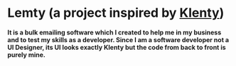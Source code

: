 # Lemty (a project inspired by [Klenty](https://www.klenty.com/))

__It is a bulk emailing software which I created to help me in my business and to test my skills as a developer. Since I am a software developer not a UI Designer, its UI looks exactly Klenty but the code from back to front is purely mine.__